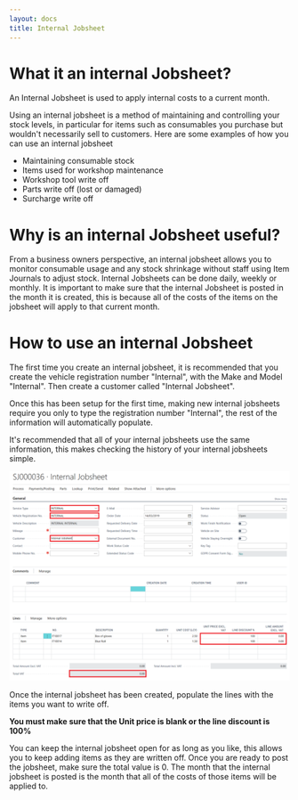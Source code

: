 ```yaml
---
layout: docs
title: Internal Jobsheet
---
```


#   What it an internal Jobsheet?

An Internal Jobsheet is used to apply internal costs to a current month. 

Using an internal jobsheet is a method of maintaining and controlling your stock levels, in particular for items such as consumables you purchase but wouldn't necessarily sell to customers. Here are some examples of how you can use an internal jobsheet

* Maintaining consumable stock
* Items used for workshop maintenance
* Workshop tool write off
* Parts write off (lost or damaged)
* Surcharge write off

# Why is an internal Jobsheet useful? 

From a business owners perspective, an internal jobsheet allows you to monitor consumable usage and any stock shrinkage without staff using Item Journals to adjust stock.  Internal Jobsheets can be done daily, weekly or monthly. It is important to make sure that the internal Jobsheet is posted in the month it is created, this is because all of the costs of the items on the jobsheet will apply to that current month. 




#   How to use an internal Jobsheet

The first time you create an internal jobsheet, it is recommended that you create the vehicle registration number "Internal", with the Make and Model "Internal". Then create a customer called "Internal Jobsheet". 

Once this has been setup for the first time, making new internal jobsheets require you only to type the registration number "Internal", the rest of the information will automatically populate. 

It's recommended that all of your internal jobsheets use the same information, this makes checking the history of your internal jobsheets simple. 

![](media/garagehive-internal-jobsheet.png)

Once the internal jobsheet has been created, populate the lines with the items you want to write off. 

**You must make sure that the Unit price is blank or the line discount is 100%**

You can keep the internal jobsheet open for as long as you like, this allows you to keep adding items as they are written off. Once you are ready to post the jobsheet, make sure the total value is 0. The month that the internal jobsheet is posted is the month that all of the costs of those items will be applied to. 

